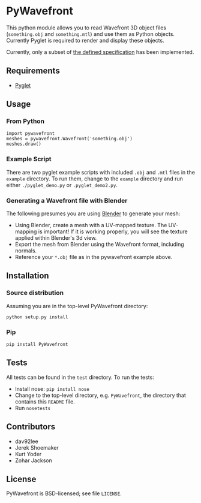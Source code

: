 PyWavefront
===========

This python module allows you to read Wavefront 3D object files
(`something.obj` and `something.mtl`) and use them as Python objects.
Currently Pyglet is required to render and display these objects.

Currently, only a subset of [the defined
specification](https://en.wikipedia.org/wiki/Wavefront_.obj_file) has
been implemented.

Requirements
------------

* [Pyglet](http://www.pyglet.org/)

Usage
-----

### From Python

    import pywavefront
    meshes = pywavefront.Wavefront('something.obj')
    meshes.draw()

### Example Script

There are two pyglet example scripts with included `.obj` and `.mtl` files in the `example` directory. To run them, change to the `example`
directory and run either `./pyglet_demo.py` or `.pyglet_demo2.py`.

### Generating a Wavefront file with Blender

The following presumes you are using [Blender](http://www.blender.org/) to generate your mesh:

* Using Blender, create a mesh with a UV-mapped texture. The UV-mapping is important! If it is working properly, you will see the texture applied within Blender's 3d view.
* Export the mesh from Blender using the Wavefront format, including normals.
* Reference your `*.obj` file as in the pywavefront example above.

Installation
------------

### Source distribution

Assuming you are in the top-level PyWavefront directory:

    python setup.py install

### Pip

    pip install PyWavefront

Tests
-----

All tests can be found in the `test` directory. To run the tests:

* Install nose: `pip install nose`
* Change to the top-level directory, e.g. `PyWavefront`, the directory that contains this `README` file.
* Run `nosetests`

Contributors
-------

* dav92lee
* Jerek Shoemaker
* Kurt Yoder
* Zohar Jackson

License
-------

PyWavefront is BSD-licensed; see file `LICENSE`.

